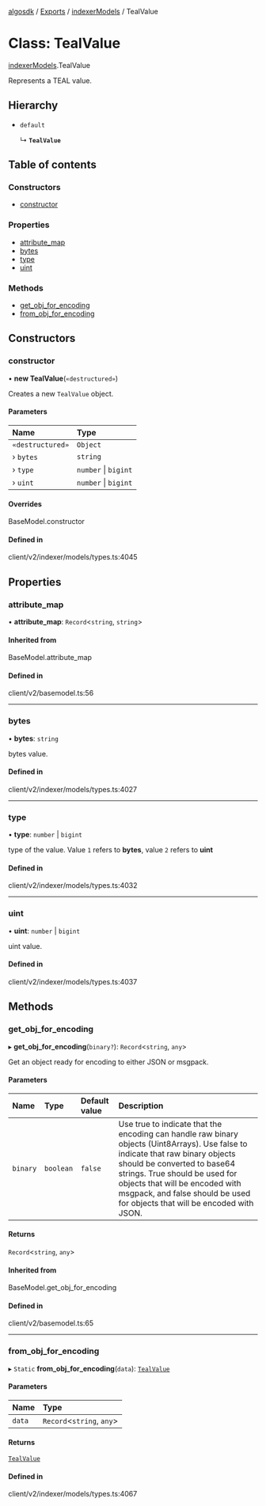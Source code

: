 [algosdk](../README.md) / [Exports](../modules.md) / [indexerModels](../modules/indexerModels.md) / TealValue

# Class: TealValue

[indexerModels](../modules/indexerModels.md).TealValue

Represents a TEAL value.

## Hierarchy

- `default`

  ↳ **`TealValue`**

## Table of contents

### Constructors

- [constructor](indexerModels.TealValue.md#constructor)

### Properties

- [attribute\_map](indexerModels.TealValue.md#attribute_map)
- [bytes](indexerModels.TealValue.md#bytes)
- [type](indexerModels.TealValue.md#type)
- [uint](indexerModels.TealValue.md#uint)

### Methods

- [get\_obj\_for\_encoding](indexerModels.TealValue.md#get_obj_for_encoding)
- [from\_obj\_for\_encoding](indexerModels.TealValue.md#from_obj_for_encoding)

## Constructors

### constructor

• **new TealValue**(`«destructured»`)

Creates a new `TealValue` object.

#### Parameters

| Name | Type |
| :------ | :------ |
| `«destructured»` | `Object` |
| › `bytes` | `string` |
| › `type` | `number` \| `bigint` |
| › `uint` | `number` \| `bigint` |

#### Overrides

BaseModel.constructor

#### Defined in

client/v2/indexer/models/types.ts:4045

## Properties

### attribute\_map

• **attribute\_map**: `Record`\<`string`, `string`\>

#### Inherited from

BaseModel.attribute\_map

#### Defined in

client/v2/basemodel.ts:56

___

### bytes

• **bytes**: `string`

bytes value.

#### Defined in

client/v2/indexer/models/types.ts:4027

___

### type

• **type**: `number` \| `bigint`

type of the value. Value `1` refers to **bytes**, value `2` refers to **uint**

#### Defined in

client/v2/indexer/models/types.ts:4032

___

### uint

• **uint**: `number` \| `bigint`

uint value.

#### Defined in

client/v2/indexer/models/types.ts:4037

## Methods

### get\_obj\_for\_encoding

▸ **get_obj_for_encoding**(`binary?`): `Record`\<`string`, `any`\>

Get an object ready for encoding to either JSON or msgpack.

#### Parameters

| Name | Type | Default value | Description |
| :------ | :------ | :------ | :------ |
| `binary` | `boolean` | `false` | Use true to indicate that the encoding can handle raw binary objects (Uint8Arrays). Use false to indicate that raw binary objects should be converted to base64 strings. True should be used for objects that will be encoded with msgpack, and false should be used for objects that will be encoded with JSON. |

#### Returns

`Record`\<`string`, `any`\>

#### Inherited from

BaseModel.get\_obj\_for\_encoding

#### Defined in

client/v2/basemodel.ts:65

___

### from\_obj\_for\_encoding

▸ `Static` **from_obj_for_encoding**(`data`): [`TealValue`](indexerModels.TealValue.md)

#### Parameters

| Name | Type |
| :------ | :------ |
| `data` | `Record`\<`string`, `any`\> |

#### Returns

[`TealValue`](indexerModels.TealValue.md)

#### Defined in

client/v2/indexer/models/types.ts:4067
